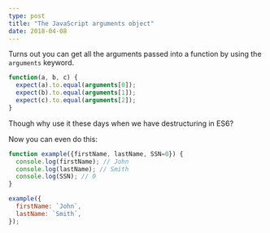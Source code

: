 ```yaml
---
type: post
title: "The JavaScript arguments object"
date: 2018-04-08
---
```


Turns out you can get all the arguments passed into a function by using the `arguments` keyword.

```js
function(a, b, c) {
  expect(a).to.equal(arguments[0]);
  expect(b).to.equal(arguments[1]);
  expect(c).to.equal(arguments[2]);
}
```

Though why use it these days when we have destructuring in ES6?

Now you can even do this:
```js
function example({firstName, lastName, SSN=0}) {
  console.log(firstName); // John
  console.log(lastName); // Smith 
  console.log(SSN); // 0
}

example({
  firstName: `John`,
  lastName: `Smith`,
});
```



